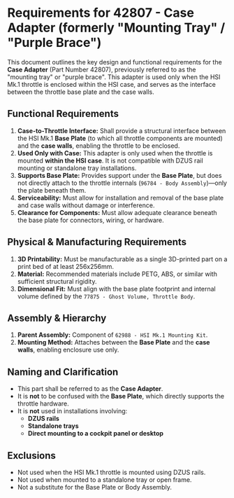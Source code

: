 # Requirements for 42807 - Case Adapter (formerly "Mounting Tray" / "Purple Brace")

This document outlines the key design and functional requirements for the **Case Adapter** (Part Number 42807), previously referred to as the "mounting tray" or "purple brace". This adapter is used only when the HSI Mk.1 throttle is enclosed within the HSI case, and serves as the interface between the throttle base plate and the case walls.

## Functional Requirements

1. **Case-to-Throttle Interface:** Shall provide a structural interface between the HSI Mk.1 **Base Plate** (to which all throttle components are mounted) and the **case walls**, enabling the throttle to be enclosed.
2. **Used Only with Case:** This adapter is only used when the throttle is mounted **within the HSI case**. It is not compatible with DZUS rail mounting or standalone tray installations.
3. **Supports Base Plate:** Provides support under the **Base Plate**, but does not directly attach to the throttle internals (`96784 - Body Assembly`)—only the plate beneath them.
4. **Serviceability:** Must allow for installation and removal of the base plate and case walls without damage or interference.
5. **Clearance for Components:** Must allow adequate clearance beneath the base plate for connectors, wiring, or hardware.

## Physical & Manufacturing Requirements

1. **3D Printability:** Must be manufacturable as a single 3D-printed part on a print bed of at least 256x256mm.
2. **Material:** Recommended materials include PETG, ABS, or similar with sufficient structural rigidity.
3. **Dimensional Fit:** Must align with the base plate footprint and internal volume defined by the `77875 - Ghost Volume, Throttle Body`.

## Assembly & Hierarchy

1. **Parent Assembly:** Component of `62988 - HSI Mk.1 Mounting Kit`.
2. **Mounting Method:** Attaches between the **Base Plate** and the **case walls**, enabling enclosure use only.

## Naming and Clarification

* This part shall be referred to as the **Case Adapter**.
* It is **not** to be confused with the **Base Plate**, which directly supports the throttle hardware.
* It is **not** used in installations involving:
  - **DZUS rails**
  - **Standalone trays**
  - **Direct mounting to a cockpit panel or desktop**

## Exclusions

* Not used when the HSI Mk.1 throttle is mounted using DZUS rails.
* Not used when mounted to a standalone tray or open frame.
* Not a substitute for the Base Plate or Body Assembly.

